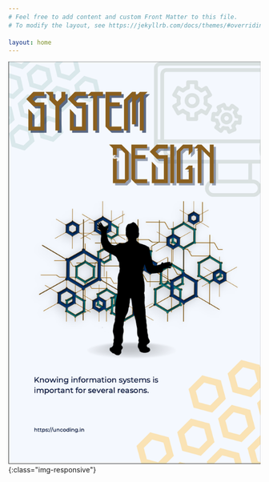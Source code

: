 ```yaml
---
# Feel free to add content and custom Front Matter to this file.
# To modify the layout, see https://jekyllrb.com/docs/themes/#overriding-theme-defaults

layout: home
---
```


![image-title-here](assets/gitbook/images/cover.png){:class="img-responsive"}